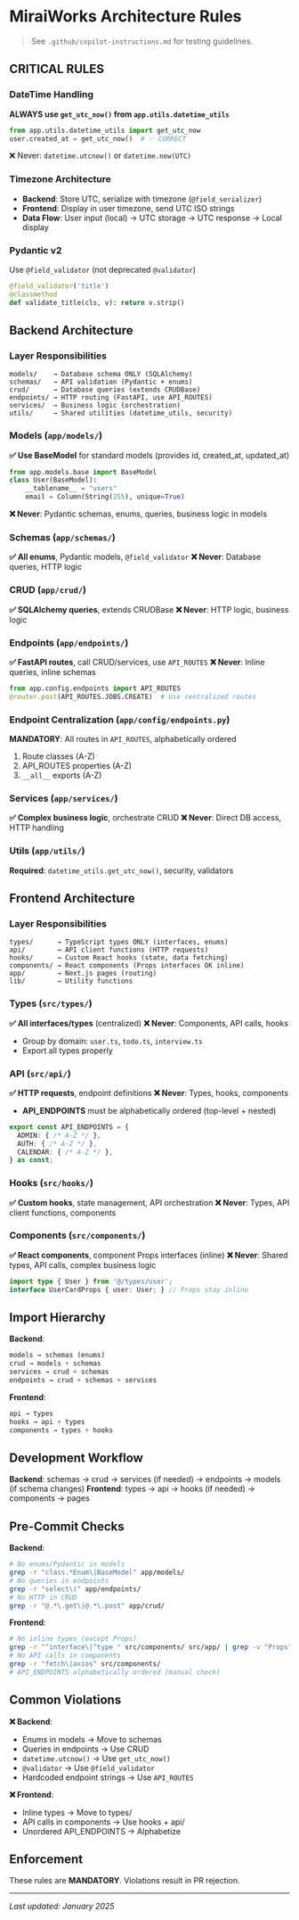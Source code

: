 # MiraiWorks Architecture Rules

> See `.github/copilot-instructions.md` for testing guidelines.

## CRITICAL RULES

### DateTime Handling
**ALWAYS use `get_utc_now()` from `app.utils.datetime_utils`**
```python
from app.utils.datetime_utils import get_utc_now
user.created_at = get_utc_now()  # ✅ CORRECT
```
❌ Never: `datetime.utcnow()` or `datetime.now(UTC)`

### Timezone Architecture
- **Backend**: Store UTC, serialize with timezone (`@field_serializer`)
- **Frontend**: Display in user timezone, send UTC ISO strings
- **Data Flow**: User input (local) → UTC storage → UTC response → Local display

### Pydantic v2
Use `@field_validator` (not deprecated `@validator`)
```python
@field_validator('title')
@classmethod
def validate_title(cls, v): return v.strip()
```

## Backend Architecture

### Layer Responsibilities
```
models/    → Database schema ONLY (SQLAlchemy)
schemas/   → API validation (Pydantic + enums)
crud/      → Database queries (extends CRUDBase)
endpoints/ → HTTP routing (FastAPI, use API_ROUTES)
services/  → Business logic (orchestration)
utils/     → Shared utilities (datetime_utils, security)
```

### Models (`app/models/`)
**✅ Use BaseModel** for standard models (provides id, created_at, updated_at)
```python
from app.models.base import BaseModel
class User(BaseModel):
    __tablename__ = "users"
    email = Column(String(255), unique=True)
```
**❌ Never**: Pydantic schemas, enums, queries, business logic in models

### Schemas (`app/schemas/`)
**✅ All enums**, Pydantic models, `@field_validator`
**❌ Never**: Database queries, HTTP logic

### CRUD (`app/crud/`)
**✅ SQLAlchemy queries**, extends CRUDBase
**❌ Never**: HTTP logic, business logic

### Endpoints (`app/endpoints/`)
**✅ FastAPI routes**, call CRUD/services, use `API_ROUTES`
**❌ Never**: Inline queries, inline schemas
```python
from app.config.endpoints import API_ROUTES
@router.post(API_ROUTES.JOBS.CREATE)  # Use centralized routes
```

### Endpoint Centralization (`app/config/endpoints.py`)
**MANDATORY**: All routes in `API_ROUTES`, alphabetically ordered
1. Route classes (A-Z)
2. API_ROUTES properties (A-Z)
3. `__all__` exports (A-Z)

### Services (`app/services/`)
**✅ Complex business logic**, orchestrate CRUD
**❌ Never**: Direct DB access, HTTP handling

### Utils (`app/utils/`)
**Required**: `datetime_utils.get_utc_now()`, security, validators

## Frontend Architecture

### Layer Responsibilities
```
types/      → TypeScript types ONLY (interfaces, enums)
api/        → API client functions (HTTP requests)
hooks/      → Custom React hooks (state, data fetching)
components/ → React components (Props interfaces OK inline)
app/        → Next.js pages (routing)
lib/        → Utility functions
```

### Types (`src/types/`)
**✅ All interfaces/types** (centralized)
**❌ Never**: Components, API calls, hooks
- Group by domain: `user.ts`, `todo.ts`, `interview.ts`
- Export all types properly

### API (`src/api/`)
**✅ HTTP requests**, endpoint definitions
**❌ Never**: Types, hooks, components
- **API_ENDPOINTS** must be alphabetically ordered (top-level + nested)
```typescript
export const API_ENDPOINTS = {
  ADMIN: { /* A-Z */ },
  AUTH: { /* A-Z */ },
  CALENDAR: { /* A-Z */ },
} as const;
```

### Hooks (`src/hooks/`)
**✅ Custom hooks**, state management, API orchestration
**❌ Never**: Types, API client functions, components

### Components (`src/components/`)
**✅ React components**, component Props interfaces (inline)
**❌ Never**: Shared types, API calls, complex business logic
```typescript
import type { User } from '@/types/user';
interface UserCardProps { user: User; } // Props stay inline
```

## Import Hierarchy

**Backend**:
```python
models → schemas (enums)
crud → models + schemas
services → crud + schemas
endpoints → crud + schemas + services
```

**Frontend**:
```typescript
api → types
hooks → api + types
components → types + hooks
```

## Development Workflow

**Backend**: schemas → crud → services (if needed) → endpoints → models (if schema changes)
**Frontend**: types → api → hooks (if needed) → components → pages

## Pre-Commit Checks

**Backend**:
```bash
# No enums/Pydantic in models
grep -r "class.*Enum\|BaseModel" app/models/
# No queries in endpoints
grep -r "select\(" app/endpoints/
# No HTTP in CRUD
grep -r "@.*\.get\|@.*\.post" app/crud/
```

**Frontend**:
```bash
# No inline types (except Props)
grep -r "^interface\|^type " src/components/ src/app/ | grep -v "Props"
# No API calls in components
grep -r "fetch\|axios" src/components/
# API_ENDPOINTS alphabetically ordered (manual check)
```

## Common Violations

**❌ Backend**:
- Enums in models → Move to schemas
- Queries in endpoints → Use CRUD
- `datetime.utcnow()` → Use `get_utc_now()`
- `@validator` → Use `@field_validator`
- Hardcoded endpoint strings → Use `API_ROUTES`

**❌ Frontend**:
- Inline types → Move to types/
- API calls in components → Use hooks + api/
- Unordered API_ENDPOINTS → Alphabetize

## Enforcement

These rules are **MANDATORY**. Violations result in PR rejection.

---
*Last updated: January 2025*
